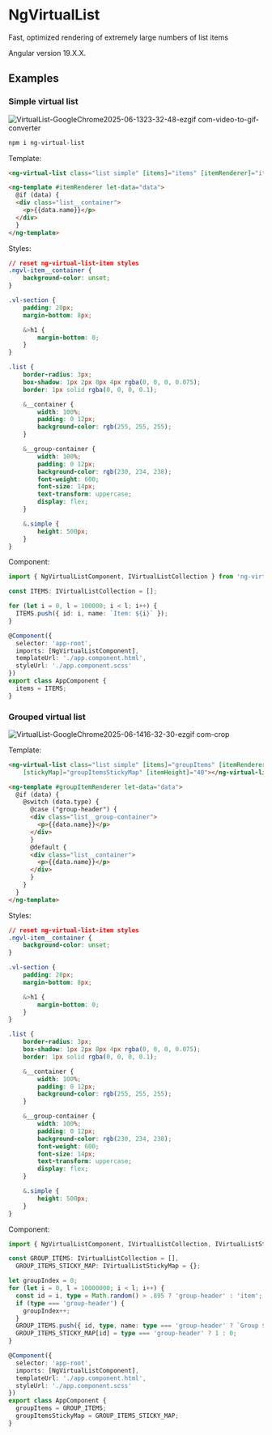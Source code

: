 
# NgVirtualList
Fast, optimized rendering of extremely large numbers of list items

Angular version 19.X.X.

## Examples

### Simple virtual list
![VirtualList-GoogleChrome2025-06-1323-32-48-ezgif com-video-to-gif-converter](https://github.com/user-attachments/assets/225fabf8-46da-43ec-bef1-41bb295af5d8)


```bash
npm i ng-virtual-list
```

Template:
```html
<ng-virtual-list class="list simple" [items]="items" [itemRenderer]="itemRenderer" [itemHeight]="40"></ng-virtual-list>

<ng-template #itemRenderer let-data="data">
  @if (data) {
  <div class="list__container">
    <p>{{data.name}}</p>
  </div>
  }
</ng-template>
```

Styles:
```css
// reset ng-virtual-list-item styles
.ngvl-item__container {
    background-color: unset;
}

.vl-section {
    padding: 20px;
    margin-bottom: 8px;

    &>h1 {
        margin-bottom: 0;
    }
}

.list {
    border-radius: 3px;
    box-shadow: 1px 2px 8px 4px rgba(0, 0, 0, 0.075);
    border: 1px solid rgba(0, 0, 0, 0.1);

    &__container {
        width: 100%;
        padding: 0 12px;
        background-color: rgb(255, 255, 255);
    }

    &__group-container {
        width: 100%;
        padding: 0 12px;
        background-color: rgb(230, 234, 238);
        font-weight: 600;
        font-size: 14px;
        text-transform: uppercase;
        display: flex;
    }

    &.simple {
        height: 500px;
    }
}
```

Component:
```ts
import { NgVirtualListComponent, IVirtualListCollection } from 'ng-virtual-list';

const ITEMS: IVirtualListCollection = [];

for (let i = 0, l = 100000; i < l; i++) {
  ITEMS.push({ id: i, name: `Item: ${i}` });
}

@Component({
  selector: 'app-root',
  imports: [NgVirtualListComponent],
  templateUrl: './app.component.html',
  styleUrl: './app.component.scss'
})
export class AppComponent {
  items = ITEMS;
}
```

### Grouped virtual list
![VirtualList-GoogleChrome2025-06-1416-32-30-ezgif com-crop](https://github.com/user-attachments/assets/72014e35-4e31-4531-8a45-831534301afb)


Template:
```html
<ng-virtual-list class="list simple" [items]="groupItems" [itemRenderer]="groupItemRenderer"
    [stickyMap]="groupItemsStickyMap" [itemHeight]="40"></ng-virtual-list>

<ng-template #groupItemRenderer let-data="data">
  @if (data) {
    @switch (data.type) {
      @case ("group-header") {
      <div class="list__group-container">
        <p>{{data.name}}</p>
      </div>
      }
      @default {
      <div class="list__container">
        <p>{{data.name}}</p>
      </div>
      }
    }
  }
</ng-template>
```

Styles:
```css
// reset ng-virtual-list-item styles
.ngvl-item__container {
    background-color: unset;
}

.vl-section {
    padding: 20px;
    margin-bottom: 8px;

    &>h1 {
        margin-bottom: 0;
    }
}

.list {
    border-radius: 3px;
    box-shadow: 1px 2px 8px 4px rgba(0, 0, 0, 0.075);
    border: 1px solid rgba(0, 0, 0, 0.1);

    &__container {
        width: 100%;
        padding: 0 12px;
        background-color: rgb(255, 255, 255);
    }

    &__group-container {
        width: 100%;
        padding: 0 12px;
        background-color: rgb(230, 234, 238);
        font-weight: 600;
        font-size: 14px;
        text-transform: uppercase;
        display: flex;
    }

    &.simple {
        height: 500px;
    }
}
```

Component:
```ts
import { NgVirtualListComponent, IVirtualListCollection, IVirtualListStickyMap } from 'ng-virtual-list';

const GROUP_ITEMS: IVirtualListCollection = [],
  GROUP_ITEMS_STICKY_MAP: IVirtualListStickyMap = {};

let groupIndex = 0;
for (let i = 0, l = 10000000; i < l; i++) {
  const id = i, type = Math.random() > .895 ? 'group-header' : 'item';
  if (type === 'group-header') {
    groupIndex++;
  }
  GROUP_ITEMS.push({ id, type, name: type === 'group-header' ? `Group ${groupIndex}` : `Item: ${i}` });
  GROUP_ITEMS_STICKY_MAP[id] = type === 'group-header' ? 1 : 0;
}

@Component({
  selector: 'app-root',
  imports: [NgVirtualListComponent],
  templateUrl: './app.component.html',
  styleUrl: './app.component.scss'
})
export class AppComponent {
  groupItems = GROUP_ITEMS;
  groupItemsStickyMap = GROUP_ITEMS_STICKY_MAP;
}

```
